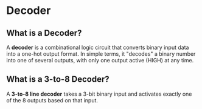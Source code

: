 # Decoder
## What is a Decoder?
A **decoder** is a combinational logic circuit that converts binary input data into a one-hot output format. In simple terms, it "decodes" a binary number into one of several outputs, with only one output active (HIGH) at any time.
## What is a 3-to-8 Decoder?
A **3-to-8 line decoder** takes a 3-bit binary input and activates exactly one of the 8 outputs based on that input.

